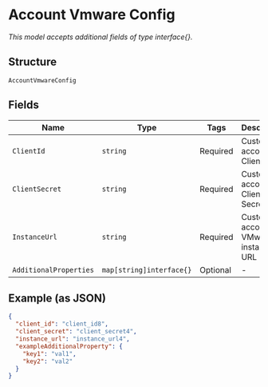 
# Account Vmware Config

*This model accepts additional fields of type interface{}.*

## Structure

`AccountVmwareConfig`

## Fields

| Name | Type | Tags | Description |
|  --- | --- | --- | --- |
| `ClientId` | `string` | Required | Customer account Client ID |
| `ClientSecret` | `string` | Required | Customer account Client Secret |
| `InstanceUrl` | `string` | Required | Customer account VMware instance URL |
| `AdditionalProperties` | `map[string]interface{}` | Optional | - |

## Example (as JSON)

```json
{
  "client_id": "client_id8",
  "client_secret": "client_secret4",
  "instance_url": "instance_url4",
  "exampleAdditionalProperty": {
    "key1": "val1",
    "key2": "val2"
  }
}
```

